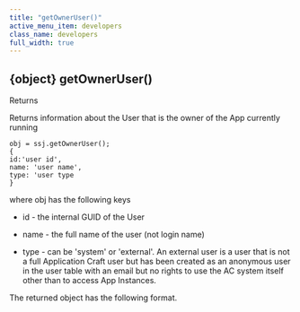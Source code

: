 ```yaml
---
title: "getOwnerUser()"
active_menu_item: developers
class_name: developers
full_width: true
---
```



## {object} getOwnerUser()

Returns

Returns information about the User that is the owner of the App currently running

    obj = ssj.getOwnerUser();
    {
    id:'user id',
    name: 'user name',
    type: 'user type
    }
   

where obj has the following keys

 - id - the internal GUID of the User

 - name - the full name of the user (not login name)

 - type - can be 'system' or 'external'. An external user is a user that is not a full Application Craft user but has been created as an anonymous user in the user table with an email but no rights to use the AC system itself other than to access App Instances.

The returned object has the following format.

